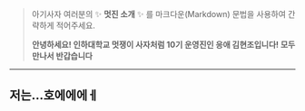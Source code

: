 > 아기사자 여러분의 ✨ **멋진 소개** ✨ 를 마크다운(Markdown) 문법을 사용하여 간략하게 적어주세요.
>
> **안녕하세요! 인하대학교 멋쟁이 사자처럼 10기 운영진인 응애 김현조입니다! 모두 만나서 반갑습니다**

---

## 저는...호에에에ㅔ
